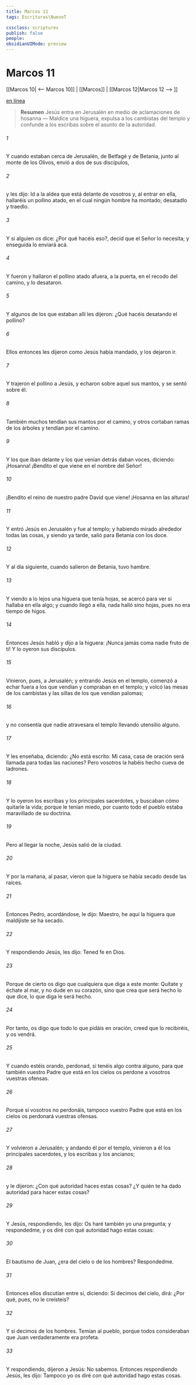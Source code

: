 ```yaml
---
title: Marcos 11
tags: Escrituras\NuevoT

cssclass: scriptures
publish: false
people:
obsidianUIMode: preview
---
```


# Marcos 11
[[Marcos 10| <-- Marcos 10]] | [[Marcos]] | [[Marcos 12|Marcos 12 --> ]]

[en línea](https://churchofjesuschrist.org/study/scriptures/nt/mark/11?lang=spa)

> __Resumen__
Jesús entra en Jerusalén en medio de aclamaciones de hosanna — Maldice una higuera, expulsa a los cambistas del templo y confunde a los escribas sobre el asunto de la autoridad.

###### 1 
Y cuando estaban cerca de Jerusalén, de Betfagé y de Betania, junto al monte de los Olivos, envió a dos de sus discípulos,

###### 2 
y les dijo: Id a la aldea que está delante de vosotros y, al entrar en ella, hallaréis un pollino atado, en el cual ningún hombre ha montado; desatadlo y traedlo.

###### 3 
Y si alguien os dice: ¿Por qué hacéis eso?, decid que el Señor lo necesita; y enseguida lo enviará acá.

###### 4 
Y fueron y hallaron el pollino atado afuera, a la puerta, en el recodo del camino, y lo desataron.

###### 5 
Y algunos de los que estaban allí les dijeron: ¿Qué hacéis desatando el pollino?

###### 6 
Ellos entonces les dijeron como Jesús había mandado, y los dejaron ir.

###### 7 
Y trajeron el pollino a Jesús, y echaron sobre aquel sus mantos, y se sentó sobre él.

###### 8 
También muchos tendían sus mantos por el camino, y otros cortaban ramas de los árboles y  tendían por el camino.

###### 9 
Y los que iban delante y los que venían detrás daban voces, diciendo: ¡Hosanna! ¡Bendito el que viene en el nombre del Señor!

###### 10 
¡Bendito el reino de nuestro padre David que viene! ¡Hosanna en las alturas!

###### 11 
Y entró Jesús en Jerusalén y fue al templo; y habiendo mirado alrededor todas las cosas, y siendo ya tarde, salió para Betania con los doce.

###### 12 
Y al día siguiente, cuando salieron de Betania, tuvo hambre.

###### 13 
Y viendo a lo lejos una higuera que tenía hojas, se acercó para ver si hallaba en ella algo; y cuando llegó a ella, nada halló sino hojas, pues no era tiempo de higos.

###### 14 
Entonces Jesús habló y dijo a la higuera: ¡Nunca jamás coma nadie fruto de ti! Y lo oyeron sus discípulos.

###### 15 
Vinieron, pues, a Jerusalén; y entrando Jesús en el templo, comenzó a echar fuera a los que vendían y compraban en el templo; y volcó las mesas de los cambistas y las sillas de los que vendían palomas;

###### 16 
y no consentía que nadie atravesara el templo llevando utensilio alguno.

###### 17 
Y les enseñaba, diciendo: ¿No está escrito: Mi casa, casa de oración será llamada para todas las naciones? Pero vosotros la habéis hecho cueva de ladrones.

###### 18 
Y lo oyeron los escribas y los principales sacerdotes, y buscaban cómo quitarle la vida; porque le tenían miedo, por cuanto todo el pueblo estaba maravillado de su doctrina.

###### 19 
Pero al llegar la noche, Jesús salió de la ciudad.

###### 20 
Y por la mañana, al pasar, vieron que la higuera se había secado desde las raíces.

###### 21 
Entonces Pedro, acordándose, le dijo: Maestro, he aquí la higuera que maldijiste se ha secado.

###### 22 
Y respondiendo Jesús, les dijo: Tened fe en Dios.

###### 23 
Porque de cierto os digo que cualquiera que diga a este monte: Quítate y échate al mar, y no dude en su corazón, sino que crea que será hecho lo que dice, lo que diga le será hecho.

###### 24 
Por tanto, os digo que todo lo que pidáis en oración, creed que lo recibiréis, y os vendrá.

###### 25 
Y cuando estéis orando, perdonad, si tenéis algo contra alguno, para que también vuestro Padre que está en los cielos os perdone a vosotros vuestras ofensas.

###### 26 
Porque si vosotros no perdonáis, tampoco vuestro Padre que está en los cielos os perdonará vuestras ofensas.

###### 27 
Y volvieron a Jerusalén; y andando él por el templo, vinieron a él los principales sacerdotes, y los escribas y los ancianos;

###### 28 
y le dijeron: ¿Con qué autoridad haces estas cosas? ¿Y quién te ha dado autoridad para hacer estas cosas?

###### 29 
Y Jesús, respondiendo, les dijo: Os haré también yo una pregunta; y respondedme, y os diré con qué autoridad hago estas cosas:

###### 30 
El bautismo de Juan, ¿era del cielo o de los hombres? Respondedme.

###### 31 
Entonces ellos discutían entre sí, diciendo: Si decimos del cielo, dirá: ¿Por qué, pues, no le creísteis?

###### 32 
Y si decimos de los hombres. Temían al pueblo, porque todos consideraban que Juan verdaderamente era profeta.

###### 33 
Y respondiendo, dijeron a Jesús: No sabemos. Entonces respondiendo Jesús, les dijo: Tampoco yo os diré con qué autoridad hago estas cosas.

